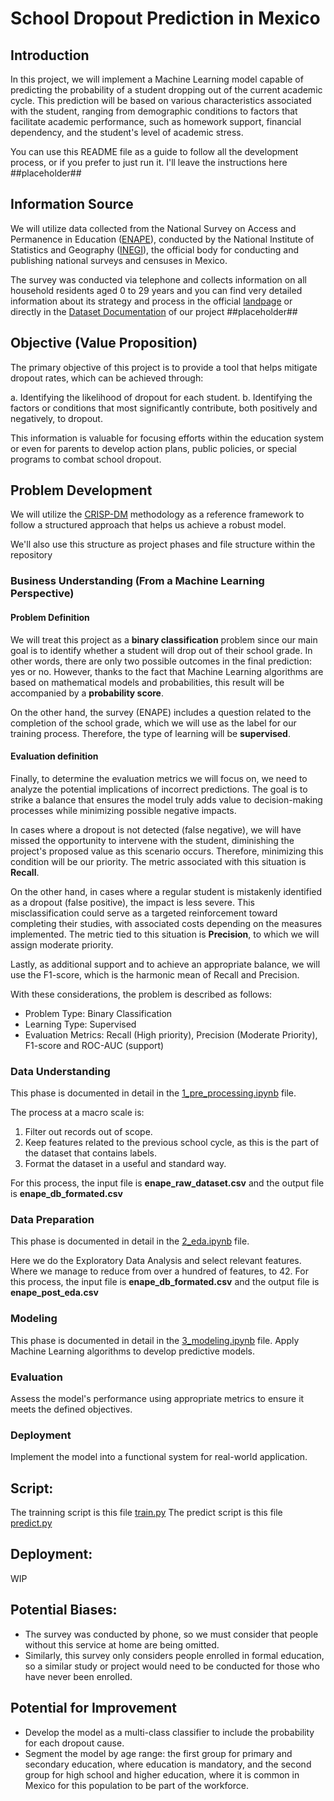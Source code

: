 # School Dropout Prediction in Mexico

## Introduction

In this project, we will implement a Machine Learning model capable of predicting the probability of a student dropping out of the current academic cycle. This prediction will be based on various characteristics associated with the student, ranging from demographic conditions to factors that facilitate academic performance, such as homework support, financial dependency, and the student's level of academic stress.

You can use this README file as a guide to follow all the development process, or if you prefer to just run it. I'll leave the instructions here ##placeholder##

## Information Source

We will utilize data collected from the National Survey on Access and Permanence in Education ([ENAPE](https://www.inegi.org.mx/programas/enape/2021/)), conducted by the National Institute of Statistics and Geography ([INEGI](https://www.inegi.org.mx/)), the official body for conducting and publishing national surveys and censuses in Mexico.

The survey was conducted via telephone and collects information on all household residents aged 0 to 29 years and you can find very detailed information about its strategy and process in the official [landpage](https://www.inegi.org.mx/programas/enape/2021/) or directly in the [Dataset Documentation](https://github.com/Maxkaizo/---_-ML-Zoomcamp-2024/tree/main/Dataset%20Documentation) of our project ##placeholder##

## Objective (Value Proposition)

The primary objective of this project is to provide a tool that helps mitigate dropout rates, which can be achieved through:

a. Identifying the likelihood of dropout for each student.
b. Identifying the factors or conditions that most significantly contribute, both positively and negatively, to dropout.

This information is valuable for focusing efforts within the education system or even for parents to develop action plans, public policies, or special programs to combat school dropout.

## Problem Development

We will utilize the [CRISP-DM](https://en.wikipedia.org/wiki/Cross-industry_standard_process_for_data_mining) methodology as a reference framework to follow a structured approach that helps us achieve a robust model.

We'll also use this structure as project phases and file structure within the repository

### Business Understanding (From a Machine Learning Perspective)

#### Problem Definition

We will treat this project as a **binary classification** problem since our main goal is to identify whether a student will drop out of their school grade. In other words, there are only two possible outcomes in the final prediction: yes or no. However, thanks to the fact that Machine Learning algorithms are based on mathematical models and probabilities, this result will be accompanied by a **probability score**.

On the other hand, the survey (ENAPE) includes a question related to the completion of the school grade, which we will use as the label for our training process. Therefore, the type of learning will be **supervised**.

#### Evaluation definition

Finally, to determine the evaluation metrics we will focus on, we need to analyze the potential implications of incorrect predictions. The goal is to strike a balance that ensures the model truly adds value to decision-making processes while minimizing possible negative impacts.

In cases where a dropout is not detected (false negative), we will have missed the opportunity to intervene with the student, diminishing the project's proposed value as this scenario occurs. Therefore, minimizing this condition will be our priority. The metric associated with this situation is **Recall**.

On the other hand, in cases where a regular student is mistakenly identified as a dropout (false positive), the impact is less severe. This misclassification could serve as a targeted reinforcement toward completing their studies, with associated costs depending on the measures implemented. The metric tied to this situation is **Precision**, to which we will assign moderate priority.

Lastly, as additional support and to achieve an appropriate balance, we will use the F1-score, which is the harmonic mean of Recall and Precision.

With these considerations, the problem is described as follows:

- Problem Type:           Binary Classification
- Learning Type:          Supervised
- Evaluation Metrics:     Recall (High priority), Precision (Moderate Priority), F1-score and ROC-AUC (support)

### Data Understanding
This phase is documented in detail in the [1_pre_processing.ipynb](https://github.com/Maxkaizo/---_-ML-Zoomcamp-2024/blob/main/1_pre_processing.ipynb) file.

The process at a macro scale is:

1. Filter out records out of scope.
2. Keep features related to the previous school cycle, as this is the part of the dataset that contains labels.
3. Format the dataset in a useful and standard way.

For this process, the input file is **enape_raw_dataset.csv** and the output file is **enape_db_formated.csv**

### Data Preparation 
This phase is documented in detail in the [2_eda.ipynb](https://github.com/Maxkaizo/---_-ML-Zoomcamp-2024/blob/main/2_eda.ipynb) file.

Here we do the Exploratory Data Analysis and select relevant features. Where we manage to reduce from over a hundred of features, to 42.
For this process, the input file is **enape_db_formated.csv** and the output file is **enape_post_eda.csv**

### Modeling
This phase is documented in detail in the [3_modeling.ipynb](https://github.com/Maxkaizo/---_-ML-Zoomcamp-2024/blob/main/3_modeling.ipynb) file.
Apply Machine Learning algorithms to develop predictive models.

### Evaluation
Assess the model's performance using appropriate metrics to ensure it meets the defined objectives.

### Deployment
Implement the model into a functional system for real-world application.

## Script:

The trainning script is this file [train.py](https://github.com/Maxkaizo/---_-ML-Zoomcamp-2024/blob/main/train.py)
The predict script is this file [predict.py](https://github.com/Maxkaizo/---_-ML-Zoomcamp-2024/blob/main/predict.py)

## Deployment:

WIP


## Potential Biases:
- The survey was conducted by phone, so we must consider that people without this service at home are being omitted.
- Similarly, this survey only considers people enrolled in formal education, so a similar study or project would need to be conducted for those who have never been enrolled.

## Potential for Improvement

- Develop the model as a multi-class classifier to include the probability for each dropout cause.
- Segment the model by age range: the first group for primary and secondary education, where education is mandatory, and the second group for high school and higher education, where it is common in Mexico for this population to be part of the workforce.